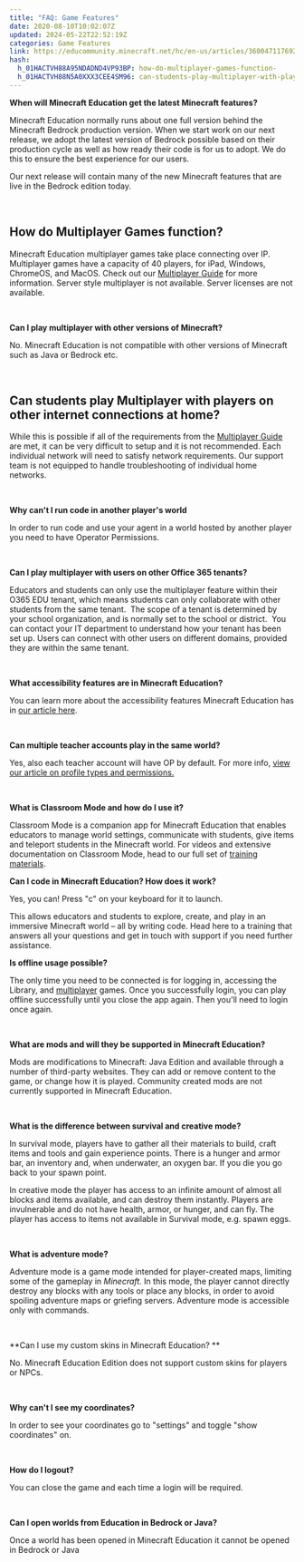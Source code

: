 ```yaml
---
title: "FAQ: Game Features"
date: 2020-08-10T10:02:07Z
updated: 2024-05-22T22:52:19Z
categories: Game Features
link: https://educommunity.minecraft.net/hc/en-us/articles/360047117692-FAQ-Game-Features
hash:
  h_01HACTVH88A95NDADND4VP93BP: how-do-multiplayer-games-function-
  h_01HACTVH88N5A0XXX3CEE4SM96: can-students-play-multiplayer-with-players-on-other-internet-connections-at-home
---
```


**When will Minecraft Education get the latest Minecraft features?**

Minecraft Education normally runs about one full version behind the Minecraft Bedrock production version. When we start work on our next release, we adopt the latest version of Bedrock possible based on their production cycle as well as how ready their code is for us to adopt. We do this to ensure the best experience for our users.

Our next release will contain many of the new Minecraft features that are live in the Bedrock edition today.

 

## **How do Multiplayer Games function?** 

Minecraft Education multiplayer games take place connecting over IP. Multiplayer games have a capacity of 40 players, for iPad, Windows, ChromeOS, and MacOS. Check out our [Multiplayer Guide](../Remote-Learning/How-To-Set-Up-A-Multiplayer-Game.md) for more information. Server style multiplayer is not available. Server licenses are not available.

 

**Can I play multiplayer with other versions of Minecraft?**

No. Minecraft Education is not compatible with other versions of Minecraft such as Java or Bedrock etc.

 

## **Can students play Multiplayer with players on other internet connections at home?**

While this is possible if all of the requirements from the [Multiplayer Guide](../Remote-Learning/How-To-Set-Up-A-Multiplayer-Game.md) are met, it can be very difficult to setup and it is not recommended. Each individual network will need to satisfy network requirements. Our support team is not equipped to handle troubleshooting of individual home networks.

 

**Why can't I run code in another player's world**

In order to run code and use your agent in a world hosted by another player you need to have Operator Permissions.

 

**Can I play multiplayer with users on other Office 365 tenants?**

Educators and students can only use the multiplayer feature within their O365 EDU tenant, which means students can only collaborate with other students from the same tenant.  The scope of a tenant is determined by your school organization, and is normally set to the school or district.  You can contact your IT department to understand how your tenant has been set up. Users can connect with other users on different domains, provided they are within the same tenant. 

 

**What accessibility features are in Minecraft Education?**

You can learn more about the accessibility features Minecraft Education has in [our article here](./Accessibility-Features.md). 

 

**Can multiple teacher accounts play in the same world?**

Yes, also each teacher account will have OP by default. For more info, [view our article on profile types and permissions.](./Profile-Types-and-Permissions.md)

 

**What is Classroom Mode and how do I use it?**

Classroom Mode is a companion app for Minecraft Education that enables educators to manage world settings, communicate with students, give items and teleport students in the Minecraft world. For videos and extensive documentation on Classroom Mode, head to our full set of [training materials](https://education.minecraft.net/trainings/install-use-classroom-mode-for-minecraft/).

  
**Can I code in Minecraft Education? How does it work?**

Yes, you can! Press "c" on your keyboard for it to launch. 

This allows educators and students to explore, create, and play in an immersive Minecraft world – all by writing code. Head here to a training that answers all your questions and get in touch with support if you need further assistance.

  
**Is offline usage possible?**

The only time you need to be connected is for logging in, accessing the Library, and [multiplayer](../Remote-Learning/How-To-Set-Up-A-Multiplayer-Game.md) games. Once you successfully login, you can play offline successfully until you close the app again. Then you'll need to login once again. 

 

**What are mods and will they be supported in Minecraft Education?**

Mods are modifications to Minecraft: Java Edition and available through a number of third-party websites. They can add or remove content to the game, or change how it is played. Community created mods are not currently supported in Minecraft Education.

 

**What is the difference between survival and creative mode?**

In survival mode, players have to gather all their materials to build, craft items and tools and gain experience points. There is a hunger and armor bar, an inventory and, when underwater, an oxygen bar. If you die you go back to your spawn point.

In creative mode the player has access to an infinite amount of almost all blocks and items available, and can destroy them instantly. Players are invulnerable and do not have health, armor, or hunger, and can fly. The player has access to items not available in Survival mode, e.g. spawn eggs.

 

**What is adventure mode?**

Adventure mode is a game mode intended for player-created maps, limiting some of the gameplay in *Minecraft.* In this mode, the player cannot directly destroy any blocks with any tools or place any blocks, in order to avoid spoiling adventure maps or griefing servers. Adventure mode is accessible only with commands.

 

**Can I use my custom skins in Minecraft Education? **

No. Minecraft Education Edition does not support custom skins for players or NPCs.

 

**Why can't I see my coordinates?**

In order to see your coordinates go to "settings" and toggle "show coordinates" on.

 

**How do I logout?**

You can close the game and each time a login will be required.

 

**Can I open worlds from Education in Bedrock or Java?**

Once a world has been opened in Minecraft Education it cannot be opened in Bedrock or Java

